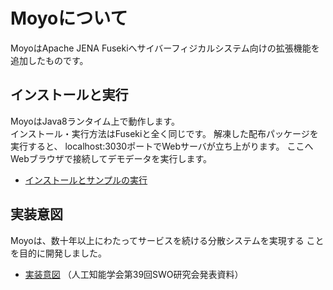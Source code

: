 # Moyoについて

MoyoはApache JENA Fusekiへサイバーフィジカルシステム向けの拡張機能を追加したものです。

## インストールと実行

MoyoはJava8ランタイム上で動作します。<BR>
インストール・実行方法はFusekiと全く同じです。
解凍した配布パッケージを実行すると、
localhost:3030ポートでWebサーバが立ち上がります。
ここへWebブラウザで接続してデモデータを実行します。

* [インストールとサンプルの実行](moyo-doc/ja/Moyoマニュアル.pdf)

## 実装意図

Moyoは、数十年以上にわたってサービスを続ける分散システムを実現する
ことを目的に開発しました。

* [実装意図](moyo-doc/ja/LODの物理世界拡張と空間OS.pdf)
（人工知能学会第39回SWO研究会発表資料）


